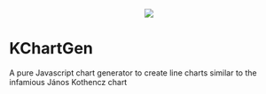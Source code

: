 <p align="center">
  <a href="https://softwaremetric-database.com/dashboard/branches?branchId=992"><img src="https://softwaremetric-database.com/api/timeline/Sleeper9_KChartGen/develop"/></a>
</p>

KChartGen
=========

A pure Javascript chart generator to create line charts similar to the infamious János Kothencz chart
